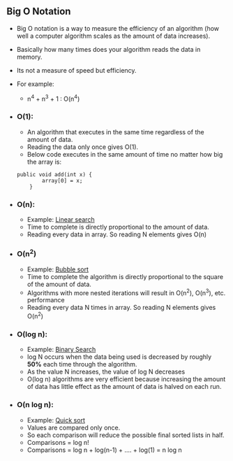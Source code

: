 ## Big O Notation

* Big O notation is a way to measure the efficiency of an algorithm (how well a computer algorithm scales as the amount of data increases).
* Basically how many times does your algorithm reads the data in memory.
* Its not a measure of speed but efficiency. 
* For example:
	* n<sup>4</sup> + n<sup>3</sup> + 1 : O(n<sup>4</sup>)
* ### **O(1):** 
  * An algorithm that executes in the same time regardless of the amount of data. 
  * Reading the data only once gives O(1).
  * Below code executes in the same amount of time no matter how big the array is:
  ```
  public void add(int x) {
          array[0] = x;
      }
  ```
* ### **O(n):** 
	* Example: [Linear search](https://github.com/pratham87/Algorithms/blob/master/src/main/java/searching/LinearSearch.java) 
	* Time to complete is directly proportional to the amount of data. 
	* Reading every data in array. So reading N elements gives O(n)

* ### **O(n<sup>2</sup>)** 
	* Example: [Bubble sort](https://github.com/pratham87/Algorithms/blob/master/src/main/java/sorting/BubbleSort.java)
	* Time to complete the algorithm is directly proportional to the square of the amount of data. 
	* Algorithms with more nested iterations will result in O(n<sup>2</sup>), O(n<sup>3</sup>), etc. performance
	* Reading every data N times in array. So reading N elements gives O(n<sup>2</sup>) 

* ### **O(log n):** 
	* Example: [Binary Search](https://github.com/pratham87/Algorithms/blob/master/src/main/java/searching/BinarySearchUsingIterations.java)
	* log N occurs when the data being used is decreased by roughly **50%** each time through the algorithm. 
	* As the value N increases, the value of log N decreases
	* O(log n) algorithms are very efficient because increasing the amount of data has little effect as the amount of data is halved on each run.

* ### **O(n log n):** 
	* Example: [Quick sort](https://github.com/pratham87/Algorithms/blob/master/src/main/java/sorting/QuickSort.java)
	* Values are compared only once. 
	* So each comparison will reduce the possible final sorted lists in half.
    * Comparisons = log n! 
    * Comparisons = log n + log(n-1) + .... + log(1) = n log n

